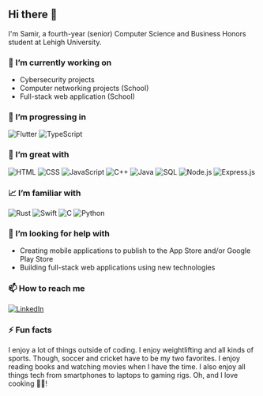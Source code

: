 ## Hi there 👋

I'm Samir, a fourth-year (senior) Computer Science and Business Honors student at Lehigh University.

### 📝 I’m currently working on

- Cybersecurity projects
- Computer networking projects (School)
- Full-stack web application (School)

### 🌱 I’m progressing in

<div display="flex">
    <img src="https://img.shields.io/badge/Flutter-%2302569B.svg?style=for-the-badge&logo=flutter&logoColor=white" alt="Flutter"/>
    <img src="https://img.shields.io/badge/TypeScript-%23007ACC.svg?style=for-the-badge&logo=typescript&logoColor=white" alt="TypeScript"/>
</div>

### 🌳 I’m great with

<div display="flex">
    <img src="https://img.shields.io/badge/HTML5-%23E34F26.svg?style=for-the-badge&logo=html5&logoColor=white" alt="HTML"/>
    <img src="https://img.shields.io/badge/css3-%231572B6.svg?style=for-the-badge&logo=css3&logoColor=white" alt="CSS"/>
    <img src="https://img.shields.io/badge/JavaScript-%23F7DF1E.svg?style=for-the-badge&logo=javascript&logoColor=black" alt="JavaScript"/>
    <img src="https://img.shields.io/badge/C++-%2300599C.svg?style=for-the-badge&logo=c%2B%2B&logoColor=white" alt="C++"/>
    <img src="https://img.shields.io/badge/Java-%23ED8B00.svg?style=for-the-badge&logo=java&logoColor=white" alt="Java"/>
    <img src="https://img.shields.io/badge/SQL-%23316192.svg?style=for-the-badge&logo=sql&logoColor=white" alt="SQL"/>
    <img src="https://img.shields.io/badge/Node.js-%23339933.svg?style=for-the-badge&logo=node.js&logoColor=white" alt="Node.js"/>
    <img src="https://img.shields.io/badge/Express.js-%23404d59.svg?style=for-the-badge" alt="Express.js"/>
</div>

### 📈 I’m familiar with

<div display="flex">
    <img src="https://img.shields.io/badge/Rust-%23000000.svg?style=for-the-badge&logo=rust&logoColor=white" alt="Rust"/>
    <img src="https://img.shields.io/badge/Swift-%23FA7343.svg?style=for-the-badge&logo=swift&logoColor=white" alt="Swift"/>
    <img src="https://img.shields.io/badge/C-%2300599C.svg?style=for-the-badge&logo=c&logoColor=white" alt="C"/>
    <img src="https://img.shields.io/badge/Python-%233776AB.svg?style=for-the-badge&logo=python&logoColor=white" alt="Python"/>
</div>

### 🤔 I’m looking for help with

- Creating mobile applications to publish to the App Store and/or Google Play Store
- Building full-stack web applications using new technologies

### 📫 How to reach me

<div display="flex">
  <a href="https://www.linkedin.com/in/samir-hassan1/">
    <img src="https://img.shields.io/badge/linkedin-%230077B5.svg?style=for-the-badge&logo=linkedin&logoColor=white" alt="LinkedIn"/>
  </a>
</div>

### ⚡ Fun facts

I enjoy a lot of things outside of coding. I enjoy weightlifting and all kinds of sports. Though, soccer and cricket have to be my two favorites. I enjoy reading books and watching movies when I have the time. I also enjoy all things tech from smartphones to laptops to gaming rigs. Oh, and I love cooking 🧑‍🍳!
